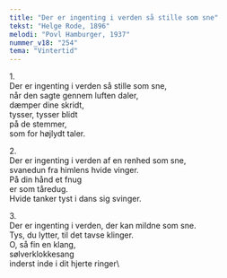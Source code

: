 ```yaml
---
title: "Der er ingenting i verden så stille som sne"
tekst: "Helge Rode, 1896"
melodi: "Povl Hamburger, 1937"
nummer_v18: "254"
tema: "Vintertid"
---
```

1\.\
Der er ingenting i verden så stille som sne,\
når den sagte gennem luften daler,\
dæmper dine skridt,\
tysser, tysser blidt\
på de stemmer,\
som for højlydt taler.

2\.\
Der er ingenting i verden af en renhed som sne,\
svanedun fra himlens hvide vinger.\
På din hånd et fnug\
er som tåredug.\
Hvide tanker tyst i dans sig svinger.

3\.\
Der er ingenting i verden, der kan mildne som sne.\
Tys, du lytter, til det tavse klinger.\
O, så fin en klang,\
sølverklokkesang\
inderst inde i dit hjerte ringer\

